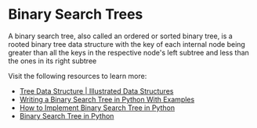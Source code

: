 # Binary Search Trees

A binary search tree, also called an ordered or sorted binary tree, is a rooted binary tree data structure with the key of each internal node being greater than all the keys in the respective node's left subtree and less than the ones in its right subtree

Visit the following resources to learn more:

- [Tree Data Structure | Illustrated Data Structures](https://www.youtube.com/watch?v=S2W3SXGPVyU)
- [Writing a Binary Search Tree in Python With Examples](https://blog.boot.dev/computer-science/binary-search-tree-in-python/)
- [How to Implement Binary Search Tree in Python](https://web.archive.org/web/20230601181553/https://www.section.io/engineering-education/implementing-binary-search-tree-using-python/)
- [Binary Search Tree in Python](https://www.pythonforbeginners.com/data-structures/binary-search-tree-in-python)
